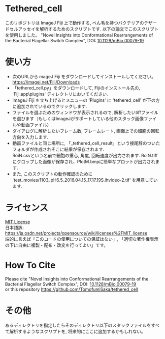 # Tethered_cell
このリポジトリは ImageJ Fiji 上で動作する, べん毛を持つバクテリアのテザードセルアッセイを解析するためのスクリプトです.
以下の論文でこのスクリプトを使用しました。
"Novel Insights into Conformational Rearrangements of the Bacterial Flagellar Switch Complex", DOI: [10.1128/mBio.00079-19](https://doi.org/10.1128/MBIO.00079-19)

# 使い方
* 次のURLから mageJ Fiji をダウンロードしてインストールしてください。 https://imagej.net/Fiji/Downloads
* 「tethered_cell.py」をダウンロードして, Fijiのインストール先の, 'Fiji.app\plugins\' ディレクトリにおいてください.
* ImageJ Fiji を立ち上げるとメニューの 'Plugins' に 'tethered_cell' が下の方に追加されているのでクリックします.
* ファイルを選ぶためのウィンドウが表示されるので, 解析したいtiffファイルを選びます（もしくはImageJがサポートしている他のスタック画像ファイルや動画ファイル）.
* ダイアログに解析したいフレーム数, フレームレート, 画面上での細胞の回転方向を入力します.
* 動画ファイルと同じ場所に, 「_tethered_cell_result」という接尾辞のついたフォルダが作成されそこに結果が保存されます.  
RoiN.csvという名前で細胞の重心, 角度, 回転速度が出力されます. RoiN.tiff にクロップした画像が保存され、PlotM.bmpに簡単なプロットが出力されます.
* また, このスクリプトの動作確認のために 'test_movies/1103_pH6.5_2016.04.15_17.17.19S.ihvideo-2.tif' を用意しています.

# ライセンス
[MIT License](LICENSE)  
日本語訳: https://ja.osdn.net/projects/opensource/wiki/licenses%2FMIT_license  
端的に言えば「このコードの使用についての保証はない」, 「適切な著作権表示の下に自由に複製・配布・改変を行ってよい」です。

# How To Cite
Please cite "Novel Insights into Conformational Rearrangements of the Bacterial Flagellar Switch Complex", DOI: [10.1128/mBio.00079-19](https://doi.org/10.1128/MBIO.00079-19)  
or 
this repository https://github.com/TomofumiSaka/tethered_cell

# その他
あるディレクトリを指定したらそのディレクトリ以下のスタックファイルをすべて解析するようなスクリプトを, 将来的にここに追加するかもしれない。

